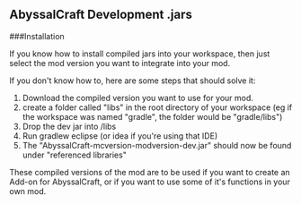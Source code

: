 ## AbyssalCraft Development .jars

###Installation

If you know how to install compiled jars into your workspace,
then just select the mod version you want to integrate into your mod.

If you don't know how to, here are some steps that should solve it:
1. Download the compiled version you want to use for your mod.
2. create a folder called "libs" in the root directory of
your workspace (eg if the workspace was named "gradle", the folder would be "gradle/libs")
3. Drop the dev jar into /libs
4. Run gradlew eclipse (or idea if you're using that IDE)
5. The "AbyssalCraft-mcversion-modversion-dev.jar" should now be found under "referenced libraries"

These compiled versions of the mod are to be used if you want to create an Add-on for AbyssalCraft,
or if you want to use some of it's functions in your own mod.